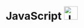 # JavaScript <a href="https://emoji.gg/emoji/8009-java-js"><img src="https://cdn3.emoji.gg/emojis/8009-java-js.png" width="36px" height="36px" alt="Java_Js"></a>
